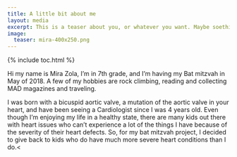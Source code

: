 ```yaml
---
title: A little bit about me
layout: media
excerpt: This is a teaser about you, or whatever you want. Maybe soething a little eye-catching... up to you
image:
  teaser: mira-400x250.png
---
```


{% include toc.html %}


<p>Hi my name is Mira Zola, I’m in 7th grade, and I’m having my Bat mitzvah in May of 2018. A few of my hobbies are rock climbing, reading and collecting MAD magazines and traveling.</p>

<p>I was born with a bicuspid aortic valve, a mutation of the aortic valve in your heart, and have been seeing a Cardiologist since I was 4 years old. Even though I’m enjoying my life in a healthy state, there are many kids out there with heart issues who can’t experience a lot of the things I have because of the severity of their heart defects. So, for my bat mitzvah project, I decided to give back to kids who do have much more severe heart conditions than I do.<

